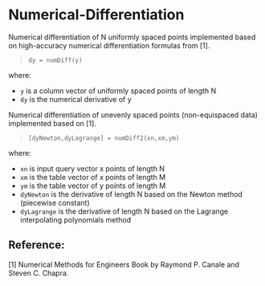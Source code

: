 # Numerical-Differentiation

Numerical differentiation of N uniformly spaced points implemented based on high-accuracy numerical differentiation formulas from [1]. 
>  `dy = numDiff(y)`
> 
where:
- `y` is a column vector of uniformly spaced points of length N
- `dy` is the numerical derivative of y


Numerical differentiation of unevenly spaced points (non-equispaced data) implemented based on [1]. 
> `[dyNewton,dyLagrange] = numDiff2(xn,xm,ym)`
> 
where:
- `xn` is input query vector x points of length N
- `xm` is the table vector of x points of length M
- `ym` is the table vector of y points of length M
- `dyNewton`  is the derivative of length N based on the Newton method (piecewise constant) 
- `dyLagrange` is the derivative of length N based on the Lagrange interpolating polynomials method 

## Reference: 

[1] Numerical Methods for Engineers Book by Raymond P. Canale and Steven C. Chapra. 
